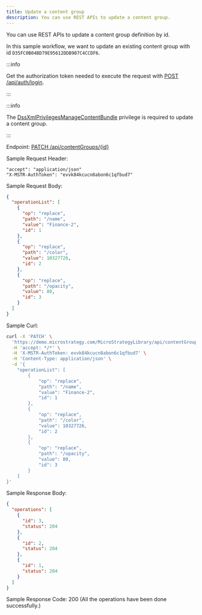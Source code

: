 ```yaml
---
title: Update a content group
description: You can use REST APIs to update a content group.
---
```


<Available since="2021 Update 4" />

You can use REST APIs to update a content group definition by id.

In this sample workflow, we want to update an existing content group with id `D35FC0B04BD79E95612DDB907C4CCDF6`.

:::info

Get the authorization token needed to execute the request with [POST /api/auth/login](https://demo.microstrategy.com/MicroStrategyLibrary/api-docs/index.html#/Authentication/postLogin).

:::

:::info

The [DssXmlPrivilegesManageContentBundle](https://www2.microstrategy.com/producthelp/Current/WebAPIReference/com/microstrategy/webapi/EnumDSSXMLPrivilegeTypes.html#DssXmlPrivilegesManageContentBundle) privilege is required to update a content group.

:::

Endpoint: [PATCH /api/contentGroups/{id}](https://demo.microstrategy.com/MicroStrategyLibrary/api-docs/index.html#/Content%20Groups/updateContentGroup)

Sample Request Header:

```http
"accept": "application/json"
"X-MSTR-AuthToken": "evvk84kcucn8abon6c1qfbud7"
```

Sample Request Body:

```json
{
  "operationList": [
    {
      "op": "replace",
      "path": "/name",
      "value": "Finance-2",
      "id": 1
    },
    {
      "op": "replace",
      "path": "/color",
      "value": 10327726,
      "id": 2
    },
    {
      "op": "replace",
      "path": "/opacity",
      "value": 80,
      "id": 3
    }
  ]
}
```

Sample Curl:

```bash
curl -X 'PATCH' \
  'https://demo.microstrategy.com/MicroStrategyLibrary/api/contentGroups/D35FC0B04BD79E95612DDB907C4CCDF6' \
  -H 'accept: */*' \
  -H 'X-MSTR-AuthToken: evvk84kcucn8abon6c1qfbud7' \
  -H 'Content-Type: application/json' \
  -d '{
    "operationList": [
        {
            "op": "replace",
            "path": "/name",
            "value": "Finance-2",
            "id": 1
        },
        {
            "op": "replace",
            "path": "/color",
            "value": 10327726,
            "id": 2
        },
        {
            "op": "replace",
            "path": "/opacity",
            "value": 80,
            "id": 3
        }
    ]
}'
```

Sample Response Body:

```json
{
  "operations": [
    {
      "id": 3,
      "status": 204
    },
    {
      "id": 2,
      "status": 204
    },
    {
      "id": 1,
      "status": 204
    }
  ]
}
```

Sample Response Code: 200 (All the operations have been done successfully.)

